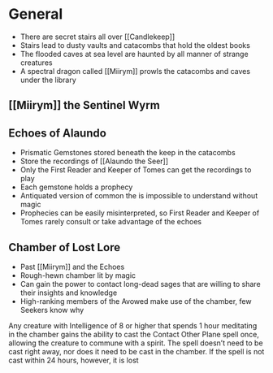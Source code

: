# General
- There are secret stairs all over [[Candlekeep]]
- Stairs lead to dusty vaults and catacombs that hold the oldest books
- The flooded caves at sea level are haunted by all manner of strange creatures
- A spectral dragon called [[Miirym]] prowls the catacombs and caves under the library

## [[Miirym]] the Sentinel Wyrm


## Echoes of Alaundo
- Prismatic Gemstones stored beneath the keep in the catacombs
- Store the recordings of [[Alaundo the Seer]]
- Only the First Reader and Keeper of Tomes can get the recordings to play
- Each gemstone holds a prophecy
- Antiquated version of common the is impossible to understand without magic
- Prophecies can be easily misinterpreted, so First Reader and Keeper of Tomes rarely consult or take advantage of the echoes

## Chamber of Lost Lore
- Past [[Miirym]] and the Echoes
- Rough-hewn chamber lit by magic
- Can gain the power to contact long-dead sages that are willing to share their insights and knowledge
- High-ranking members of the Avowed make use of the chamber, few Seekers know why

Any creature with Intelligence of 8 or higher that spends 1 hour meditating in the chamber gains the ability to cast the Contact Other Plane spell once, allowing the creature to commune with a spirit. The spell doesn’t need to be cast right away, nor does it need to be cast in the chamber. If the spell is not cast within 24 hours, however, it is lost